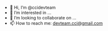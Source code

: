 - 👋 Hi, I’m @ccidevteam
- 👀 I’m interested in ...
- 💞️ I’m looking to collaborate on ...
- 📫 How to reach me: devteam.cci@gmail.com

<!---
ccidevteam/ccidevteam is a ✨ special ✨ repository because its `README.md` (this file) appears on your GitHub profile.
You can click the Preview link to take a look at your changes.
--->
